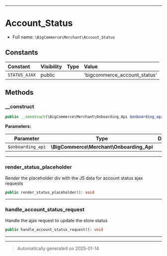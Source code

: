 ***

# Account_Status





* Full name: `\BigCommerce\Merchant\Account_Status`


## Constants

| Constant | Visibility | Type | Value |
|:---------|:-----------|:-----|:------|
|`STATUS_AJAX`|public| |&#039;bigcommerce_account_status&#039;|


## Methods


### __construct



```php
public __construct(\BigCommerce\Merchant\Onboarding_Api $onboarding_api): mixed
```








**Parameters:**

| Parameter | Type | Description |
|-----------|------|-------------|
| `$onboarding_api` | **\BigCommerce\Merchant\Onboarding_Api** |  |





***

### render_status_placeholder

Render the placeholder div with the JS data for account status ajax requests

```php
public render_status_placeholder(): void
```












***

### handle_account_status_request

Handle the ajax request to update the store status

```php
public handle_account_status_request(): void
```












***


***
> Automatically generated on 2025-01-14
